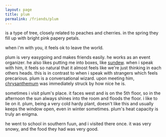 ```yaml
---
layout: page
title: plum
permalink: /friends/plum
---
```


is a type of tree, closely related to peaches and cherries. in the spring they fill up with bright pink papery petals.

when i'm with you, it feels ok to leave the world.

plum is very easygoing and makes friends easily. he works as an event organizer. he also likes putting me into boxes, like [sundew](/friends/sundew). when i speak with him, it feels so natural that it almost feels like we're just thinking in each others heads. this is in contrast to when i speak with strangers which feels precarious. plum is a conversational wizard. upon meeting him, [chrysanthemum](/friends/chrysanthemum) was immediately struck by how nice he is. 

sometimes i visit plum's place. it faces west and is on the 5th floor, so in the afternoon the sun always shines into the room and floods the floor. i like to lie on it. plum, being a very cold hardy plant, doesn't like this and usually keeps the window open, even in winter sometimes. plum's heat capacity is truly an enigma.

he went to school in southern fuun, and i visited there once. it was very snowy, and the food they had was very good. 








